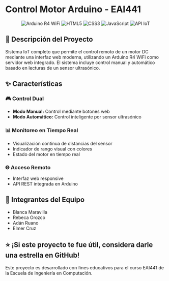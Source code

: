 # Control Motor Arduino - EAI441

<div align="center">

![Arduino R4 WiFi](https://img.shields.io/badge/Arduino-R4_WiFi-00979D?style=for-the-badge&logo=arduino&logoColor=white)
![HTML5](https://img.shields.io/badge/HTML5-E34F26?style=for-the-badge&logo=html5&logoColor=white)
![CSS3](https://img.shields.io/badge/CSS3-1572B6?style=for-the-badge&logo=css3&logoColor=white)
![JavaScript](https://img.shields.io/badge/JavaScript-F7DF1E?style=for-the-badge&logo=javascript&logoColor=black)
![API IoT](https://img.shields.io/badge/API-IoT-4A90E2?style=for-the-badge)

</div>


## 🎯 Descripción del Proyecto

Sistema IoT completo que permite el control remoto de un motor DC mediante una interfaz web moderna, utilizando un Arduino R4 WiFi como servidor web integrado. El sistema incluye control manual y automático basado en lecturas de un sensor ultrasónico.

## ✨ Características

### 🎮 Control Dual
- **Modo Manual:** Control mediante botones web
- **Modo Automático:** Control inteligente por sensor ultrasónico

### 📊 Monitoreo en Tiempo Real
- Visualización continua de distancias del sensor
- Indicador de rango visual con colores
- Estado del motor en tiempo real

### 🌐 Acceso Remoto
- Interfaz web responsive
- API REST integrada en Arduino
  

## 👥 Integrantes del Equipo
- Blanca Maravilla
- Rebeca Orozco
- Adán Ruano
- Elmer Cruz
  

## ⭐ ¡Si este proyecto te fue útil, considera darle una estrella en GitHub!
Este proyecto es desarrollado con fines educativos para el curso EAI441 de la Escuela de Ingeniería en Computación.

